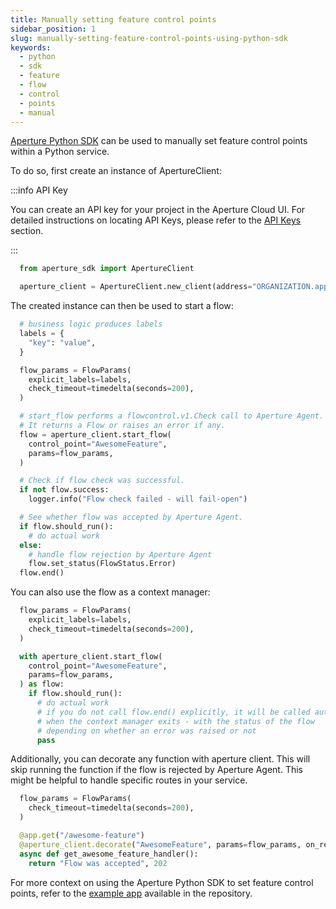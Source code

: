 ```yaml
---
title: Manually setting feature control points
sidebar_position: 1
slug: manually-setting-feature-control-points-using-python-sdk
keywords:
  - python
  - sdk
  - feature
  - flow
  - control
  - points
  - manual
---
```


[Aperture Python SDK][pythonsdk] can be used to manually set feature control
points within a Python service.

To do so, first create an instance of ApertureClient:

:::info API Key

You can create an API key for your project in the Aperture Cloud UI. For
detailed instructions on locating API Keys, please refer to the
[API Keys](/reference/cloud-ui/api-keys.md) section.

:::

```python
  from aperture_sdk import ApertureClient

  aperture_client = ApertureClient.new_client(address="ORGANIZATION.app.fluxninja.com:443", api_key="API_KEY")
```

The created instance can then be used to start a flow:

```python
  # business logic produces labels
  labels = {
    "key": "value",
  }

  flow_params = FlowParams(
    explicit_labels=labels,
    check_timeout=timedelta(seconds=200),
  )

  # start_flow performs a flowcontrol.v1.Check call to Aperture Agent.
  # It returns a Flow or raises an error if any.
  flow = aperture_client.start_flow(
    control_point="AwesomeFeature",
    params=flow_params,
  )

  # Check if flow check was successful.
  if not flow.success:
    logger.info("Flow check failed - will fail-open")

  # See whether flow was accepted by Aperture Agent.
  if flow.should_run():
    # do actual work
  else:
    # handle flow rejection by Aperture Agent
    flow.set_status(FlowStatus.Error)
  flow.end()
```

You can also use the flow as a context manager:

```python
  flow_params = FlowParams(
    explicit_labels=labels,
    check_timeout=timedelta(seconds=200),
  )

  with aperture_client.start_flow(
    control_point="AwesomeFeature",
    params=flow_params,
  ) as flow:
    if flow.should_run():
      # do actual work
      # if you do not call flow.end() explicitly, it will be called automatically
      # when the context manager exits - with the status of the flow
      # depending on whether an error was raised or not
      pass
```

Additionally, you can decorate any function with aperture client. This will skip
running the function if the flow is rejected by Aperture Agent. This might be
helpful to handle specific routes in your service.

```python
  flow_params = FlowParams(
    check_timeout=timedelta(seconds=200),
  )

  @app.get("/awesome-feature")
  @aperture_client.decorate("AwesomeFeature", params=flow_params, on_reject=lambda: ("Flow was rejected", 503))
  async def get_awesome_feature_handler():
    return "Flow was accepted", 202
```

For more context on using the Aperture Python SDK to set feature control points,
refer to the [example app][example] available in the repository.

[pythonsdk]: https://pypi.org/project/aperture-py/
[example]:
  https://github.com/fluxninja/aperture/tree/main/sdks/aperture-py/example
